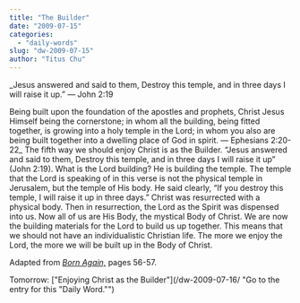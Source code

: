 ```yaml
---
title: "The Builder"
date: "2009-07-15"
categories: 
  - "daily-words"
slug: "dw-2009-07-15"
author: "Titus Chu"
---
```


_Jesus answered and said to them, Destroy this temple, and in three days I will raise it up.” — John 2:19

Being built upon the foundation of the apostles and prophets, Christ Jesus Himself being the cornerstone; in whom all the building, being fitted together, is growing into a holy temple in the Lord; in whom you also are being built together into a dwelling place of God in spirit. — Ephesians 2:20-22_ The fifth way we should enjoy Christ is as the Builder. “Jesus answered and said to them, Destroy this temple, and in three days I will raise it up” (John 2:19). What is the Lord building? He is building the temple. The temple that the Lord is speaking of in this verse is not the physical temple in Jerusalem, but the temple of His body. He said clearly, “If you destroy this temple, I will raise it up in three days.” Christ was resurrected with a physical body. Then in resurrection, the Lord as the Spirit was dispensed into us. Now all of us are His Body, the mystical Body of Christ. We are now the building materials for the Lord to build us up together. This means that we should not have an individualistic Christian life. The more we enjoy the Lord, the more we will be built up in the Body of Christ.

Adapted from [_Born Again,_](/book-born-again/ "Go to the entry for this book.") pages 56-57.

Tomorrow: ["Enjoying Christ as the Builder"](/dw-2009-07-16/ "Go to the entry for this "Daily Word."")

